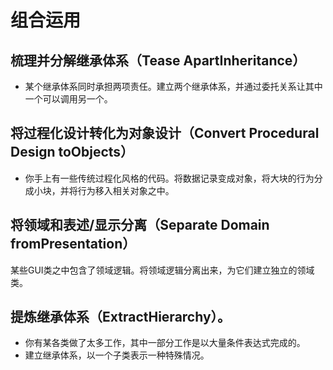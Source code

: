 # 组合运用

## 梳理并分解继承体系（Tease ApartInheritance）

* 某个继承体系同时承担两项责任。建立两个继承体系，并通过委托关系让其中一个可以调用另一个。

## 将过程化设计转化为对象设计（Convert Procedural Design toObjects）

* 你手上有一些传统过程化风格的代码。将数据记录变成对象，将大块的行为分成小块，并将行为移入相关对象之中。

## 将领域和表述/显示分离（Separate Domain fromPresentation）

某些GUI类之中包含了领域逻辑。将领域逻辑分离出来，为它们建立独立的领域类。

## 提炼继承体系（ExtractHierarchy）。

* 你有某各类做了太多工作，其中一部分工作是以大量条件表达式完成的。
* 建立继承体系，以一个子类表示一种特殊情况。